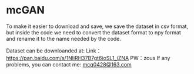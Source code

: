 # mcGAN
To make it easier to download and save, we save the dataset in csv format, but inside the code we need to convert the dataset format to npy format and rename it to the name needed by the code.

Dataset can be downloanded at:
Link：https://pan.baidu.com/s/1NliRH37B7gt6ioSL1_iZNA
PW：zous
If any problems, you can contact me: mcq0428@163.com
